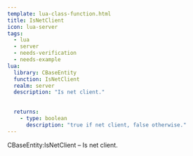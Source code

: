 ```yaml
---
template: lua-class-function.html
title: IsNetClient
icon: lua-server
tags:
  - lua
  - server
  - needs-verification
  - needs-example
lua:
  library: CBaseEntity
  function: IsNetClient
  realm: server
  description: "Is net client."
  
  
  returns:
    - type: boolean
      description: "true if net client, false otherwise."
---
```


<div class="lua__search__keywords">
CBaseEntity:IsNetClient &#x2013; Is net client.
</div>
